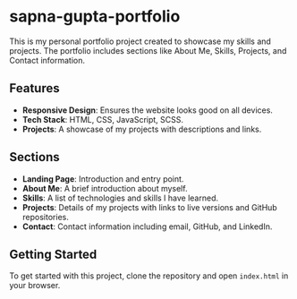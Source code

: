 # sapna-gupta-portfolio

This is my personal portfolio project created to showcase my skills and projects. The portfolio includes sections like About Me, Skills, Projects, and Contact information.

## Features

- **Responsive Design**: Ensures the website looks good on all devices.
- **Tech Stack**: HTML, CSS, JavaScript, SCSS.
- **Projects**: A showcase of my projects with descriptions and links.

## Sections

- **Landing Page**: Introduction and entry point.
- **About Me**: A brief introduction about myself.
- **Skills**: A list of technologies and skills I have learned.
- **Projects**: Details of my projects with links to live versions and GitHub repositories.
- **Contact**: Contact information including email, GitHub, and LinkedIn.

## Getting Started

To get started with this project, clone the repository and open `index.html` in your browser.
